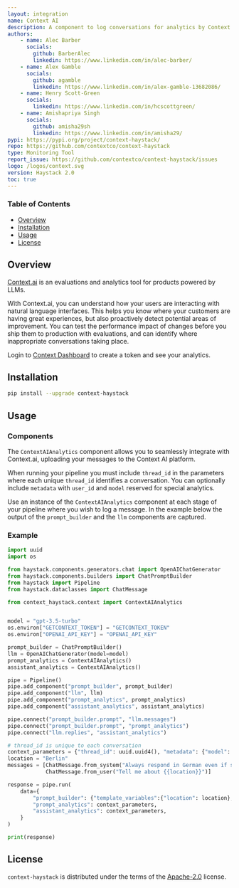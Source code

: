 ```yaml
---
layout: integration
name: Context AI
description: A component to log conversations for analytics by Context.ai - built for Haystack 2.0.
authors:
    - name: Alec Barber
      socials:
        github: BarberAlec
        linkedin: https://www.linkedin.com/in/alec-barber/
    - name: Alex Gamble
      socials:
        github: agamble
        linkedin: https://www.linkedin.com/in/alex-gamble-13682086/
    - name: Henry Scott-Green
      socials:
        linkedin: https://www.linkedin.com/in/hcscottgreen/
    - name: Amishapriya Singh
      socials:
        github: amisha29sh
        linkedin: https://www.linkedin.com/in/amisha29/
pypi: https://pypi.org/project/context-haystack/
repo: https://github.com/contextco/context-haystack
type: Monitoring Tool
report_issue: https://github.com/contextco/context-haystack/issues
logo: /logos/context.svg
version: Haystack 2.0
toc: true
---
```

### **Table of Contents**
- [Overview](#overview)
- [Installation](#installation)
- [Usage](#usage)
- [License](#license)

## Overview
[Context.ai](https://context.ai)  is an evaluations and analytics tool for products powered by LLMs.

With Context.ai, you can understand how your users are interacting with natural language interfaces. This helps you know where your customers are having great experiences, but also proactively detect potential areas of improvement. You can test the performance impact of changes before you ship them to production with evaluations, and can identify where inappropriate conversations taking place.

Login to [Context Dashboard](https://with.context.ai) to create a token and see your analytics.

## Installation

```bash
pip install --upgrade context-haystack
```

## Usage
### Components
The `ContextAIAnalytics` component allows you to seamlessly integrate with Context.ai, uploading your messages to the Context AI platform.

When running your pipeline you must include `thread_id` in the parameters where each unique `thread_id` identifies a conversation. You can optionally include `metadata` with `user_id` and `model` reserved for special analytics. 

Use an instance of the `ContextAIAnalytics` component at each stage of your pipeline where you wish to log a message. In the example below the output of the `prompt_builder` and the `llm` components are captured.

### Example
```python
import uuid
import os

from haystack.components.generators.chat import OpenAIChatGenerator
from haystack.components.builders import ChatPromptBuilder
from haystack import Pipeline
from haystack.dataclasses import ChatMessage

from context_haystack.context import ContextAIAnalytics


model = "gpt-3.5-turbo"
os.environ["GETCONTEXT_TOKEN"] = "GETCONTEXT_TOKEN"
os.environ["OPENAI_API_KEY"] = "OPENAI_API_KEY"

prompt_builder = ChatPromptBuilder()
llm = OpenAIChatGenerator(model=model)
prompt_analytics = ContextAIAnalytics()
assistant_analytics = ContextAIAnalytics()

pipe = Pipeline()
pipe.add_component("prompt_builder", prompt_builder)
pipe.add_component("llm", llm)
pipe.add_component("prompt_analytics", prompt_analytics)
pipe.add_component("assistant_analytics", assistant_analytics)

pipe.connect("prompt_builder.prompt", "llm.messages")
pipe.connect("prompt_builder.prompt", "prompt_analytics")
pipe.connect("llm.replies", "assistant_analytics")

# thread_id is unique to each conversation
context_parameters = {"thread_id": uuid.uuid4(), "metadata": {"model": model, "user_id": "1234"}}
location = "Berlin"
messages = [ChatMessage.from_system("Always respond in German even if some input data is in other languages."),
            ChatMessage.from_user("Tell me about {{location}}")]

response = pipe.run(
    data={
        "prompt_builder": {"template_variables":{"location": location}, "prompt_source": messages},
        "prompt_analytics": context_parameters,
        "assistant_analytics": context_parameters,
    }
)

print(response)
```

## License
`context-haystack` is distributed under the terms of the [Apache-2.0](https://spdx.org/licenses/Apache-2.0.html) license.
